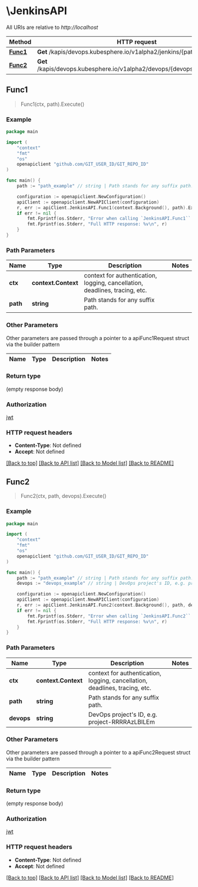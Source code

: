 # \JenkinsAPI

All URIs are relative to *http://localhost*

Method | HTTP request | Description
------------- | ------------- | -------------
[**Func1**](JenkinsAPI.md#Func1) | **Get** /kapis/devops.kubesphere.io/v1alpha2/jenkins/{path} | 
[**Func2**](JenkinsAPI.md#Func2) | **Get** /kapis/devops.kubesphere.io/v1alpha2/devops/{devops}/jenkins/{path} | 



## Func1

> Func1(ctx, path).Execute()



### Example

```go
package main

import (
	"context"
	"fmt"
	"os"
	openapiclient "github.com/GIT_USER_ID/GIT_REPO_ID"
)

func main() {
	path := "path_example" // string | Path stands for any suffix path.

	configuration := openapiclient.NewConfiguration()
	apiClient := openapiclient.NewAPIClient(configuration)
	r, err := apiClient.JenkinsAPI.Func1(context.Background(), path).Execute()
	if err != nil {
		fmt.Fprintf(os.Stderr, "Error when calling `JenkinsAPI.Func1``: %v\n", err)
		fmt.Fprintf(os.Stderr, "Full HTTP response: %v\n", r)
	}
}
```

### Path Parameters


Name | Type | Description  | Notes
------------- | ------------- | ------------- | -------------
**ctx** | **context.Context** | context for authentication, logging, cancellation, deadlines, tracing, etc.
**path** | **string** | Path stands for any suffix path. | 

### Other Parameters

Other parameters are passed through a pointer to a apiFunc1Request struct via the builder pattern


Name | Type | Description  | Notes
------------- | ------------- | ------------- | -------------


### Return type

 (empty response body)

### Authorization

[jwt](../README.md#jwt)

### HTTP request headers

- **Content-Type**: Not defined
- **Accept**: Not defined

[[Back to top]](#) [[Back to API list]](../README.md#documentation-for-api-endpoints)
[[Back to Model list]](../README.md#documentation-for-models)
[[Back to README]](../README.md)


## Func2

> Func2(ctx, path, devops).Execute()



### Example

```go
package main

import (
	"context"
	"fmt"
	"os"
	openapiclient "github.com/GIT_USER_ID/GIT_REPO_ID"
)

func main() {
	path := "path_example" // string | Path stands for any suffix path.
	devops := "devops_example" // string | DevOps project's ID, e.g. project-RRRRAzLBlLEm

	configuration := openapiclient.NewConfiguration()
	apiClient := openapiclient.NewAPIClient(configuration)
	r, err := apiClient.JenkinsAPI.Func2(context.Background(), path, devops).Execute()
	if err != nil {
		fmt.Fprintf(os.Stderr, "Error when calling `JenkinsAPI.Func2``: %v\n", err)
		fmt.Fprintf(os.Stderr, "Full HTTP response: %v\n", r)
	}
}
```

### Path Parameters


Name | Type | Description  | Notes
------------- | ------------- | ------------- | -------------
**ctx** | **context.Context** | context for authentication, logging, cancellation, deadlines, tracing, etc.
**path** | **string** | Path stands for any suffix path. | 
**devops** | **string** | DevOps project&#39;s ID, e.g. project-RRRRAzLBlLEm | 

### Other Parameters

Other parameters are passed through a pointer to a apiFunc2Request struct via the builder pattern


Name | Type | Description  | Notes
------------- | ------------- | ------------- | -------------



### Return type

 (empty response body)

### Authorization

[jwt](../README.md#jwt)

### HTTP request headers

- **Content-Type**: Not defined
- **Accept**: Not defined

[[Back to top]](#) [[Back to API list]](../README.md#documentation-for-api-endpoints)
[[Back to Model list]](../README.md#documentation-for-models)
[[Back to README]](../README.md)

